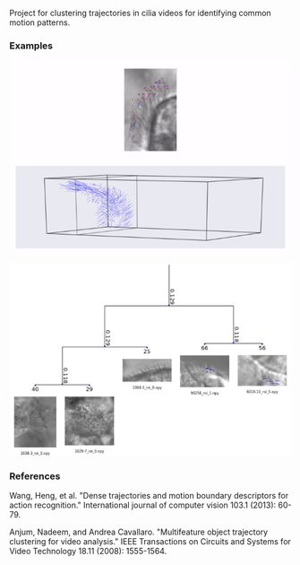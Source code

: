 Project for clustering trajectories in cilia videos for identifying common motion patterns.

### Examples
![](examples/3d-tracks.gif)

![](examples/dendrogram.gif)

### References
Wang, Heng, et al. "Dense trajectories and motion boundary descriptors for action recognition." International journal of computer vision 103.1 (2013): 60-79.

Anjum, Nadeem, and Andrea Cavallaro. "Multifeature object trajectory clustering for video analysis." IEEE Transactions on Circuits and Systems for Video Technology 18.11 (2008): 1555-1564.
